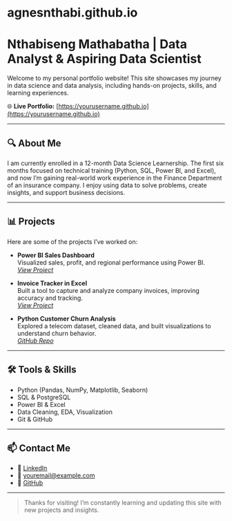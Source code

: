 # agnesnthabi.github.io

# Nthabiseng Mathabatha | Data Analyst & Aspiring Data Scientist

Welcome to my personal portfolio website! This site showcases my journey in data science and data analysis, including hands-on projects, skills, and learning experiences.

🌐 **Live Portfolio:** [https://yourusername.github.io](https://yourusername.github.io)

---

## 🔍 About Me

I am currently enrolled in a 12-month Data Science Learnership. The first six months focused on technical training (Python, SQL, Power BI, and Excel), and now I’m gaining real-world work experience in the Finance Department of an insurance company. I enjoy using data to solve problems, create insights, and support business decisions.

---

## 📊 Projects

Here are some of the projects I’ve worked on:

- **Power BI Sales Dashboard**  
  Visualized sales, profit, and regional performance using Power BI.  
  _[View Project](#)_

- **Invoice Tracker in Excel**  
  Built a tool to capture and analyze company invoices, improving accuracy and tracking.  
  _[View Project](#)_

- **Python Customer Churn Analysis**  
  Explored a telecom dataset, cleaned data, and built visualizations to understand churn behavior.  
  _[GitHub Repo](#)_

---

## 🛠️ Tools & Skills

- Python (Pandas, NumPy, Matplotlib, Seaborn)
- SQL & PostgreSQL
- Power BI & Excel
- Data Cleaning, EDA, Visualization
- Git & GitHub

---

## 📫 Contact Me

- 💼 [LinkedIn](https://www.linkedin.com/in/YOURUSERNAME/)
- 📧 youremail@example.com
- 🐙 [GitHub](https://github.com/YOURUSERNAME)

---

> Thanks for visiting! I’m constantly learning and updating this site with new projects and insights.
